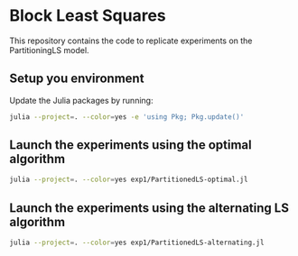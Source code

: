 # Block Least Squares

This repository contains the code to replicate experiments on the PartitioningLS model. 

## Setup you environment

Update the Julia packages by running:

```bash
julia --project=. --color=yes -e 'using Pkg; Pkg.update()'
```

## Launch the experiments using the optimal algorithm


```bash
julia --project=. --color=yes exp1/PartitionedLS-optimal.jl
```


## Launch the experiments using the alternating LS algorithm


```bash
julia --project=. --color=yes exp1/PartitionedLS-alternating.jl
```
